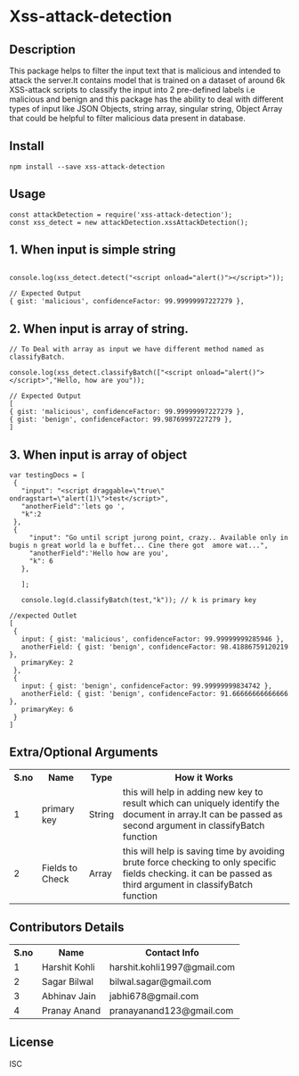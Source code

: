 <h1>Xss-attack-detection</h1>

## Description

This package helps to filter the input text that is malicious and intended to attack the server.It contains model that is trained on a dataset of around 6k XSS-attack scripts to classify the input into 2 pre-defined labels i.e malicious and benign and this package has the ability to deal with different types of input like JSON Objects, string array, singular string, Object Array that could be helpful to filter malicious data present in database.

## Install

```
npm install --save xss-attack-detection
```

## Usage

```
const attackDetection = require('xss-attack-detection');
const xss_detect = new attackDetection.xssAttackDetection();
```

## 1. When input is simple string

```

console.log(xss_detect.detect("<script onload="alert()"></script>"));

// Expected Output
{ gist: 'malicious', confidenceFactor: 99.99999997227279 },

```

## 2. When input is array of string.

```
// To Deal with array as input we have different method named as classifyBatch.

console.log(xss_detect.classifyBatch(["<script onload="alert()"></script>","Hello, how are you"));

// Expected Output
[
{ gist: 'malicious', confidenceFactor: 99.99999997227279 },
{ gist: 'benign', confidenceFactor: 99.98769997227279 },
]
```

## 3. When input is array of object

```
var testingDocs = [
 {
   "input": "<script draggable=\"true\" ondragstart=\"alert(1)\">test</script>",
   "anotherField":'lets go ',
   "k":2
 },
 {
     "input": "Go until script jurong point, crazy.. Available only in bugis n great world la e buffet... Cine there got  amore wat...",
     "anotherField":'Hello how are you',
     "k": 6
   },

   ];

   console.log(d.classifyBatch(test,"k")); // k is primary key

//expected Outlet
[
 {
   input: { gist: 'malicious', confidenceFactor: 99.99999999285946 },
   anotherField: { gist: 'benign', confidenceFactor: 98.41886759120219 },
   primaryKey: 2
 },
 {
   input: { gist: 'benign', confidenceFactor: 99.99999999834742 },
   anotherField: { gist: 'benign', confidenceFactor: 91.66666666666666 },
   primaryKey: 6
 }
]

```

## Extra/Optional Arguments

<table>
  <tr>
    <th>S.no </th>
    <th>Name</th>
    <th>Type</th>
    <th>How it Works</th>
  </tr>
  <tr>
    <td>1</td>
    <td>primary key</td>
    <td>String</td>
    <td>this will help in adding new key to result which can uniquely identify the document in array.It can be passed as second argument in classifyBatch function</td>
  </tr>
  <tr>
    <td>2</td>
    <td>Fields to Check</td>
    <td>Array</td>
    <td>this will help is saving time by avoiding brute force checking to only specific fields checking. it can be passed as third argument in classifyBatch function </td>
  </tr>
</table>

## Contributors Details

<table>
  <tr>
    <th>S.no </th>
    <th>Name</th>
    <th>Contact Info</th>
  </tr>
  <tr>
    <td>1</td>
    <td>Harshit Kohli</td>
    <td>harshit.kohli1997@gmail.com</td>
  </tr>
  <tr>
    <td>2</td>
    <td>Sagar Bilwal</td>
    <td>bilwal.sagar@gmail.com</td>
  </tr>
  <tr>
    <td>3</td>
    <td>Abhinav Jain</td>
    <td>jabhi678@gmail.com</td>
  </tr>
  <tr>
    <td>4</td>
    <td>Pranay Anand</td>
    <td>pranayanand123@gmail.com</td>
  </tr>
</table>

## License

ISC
